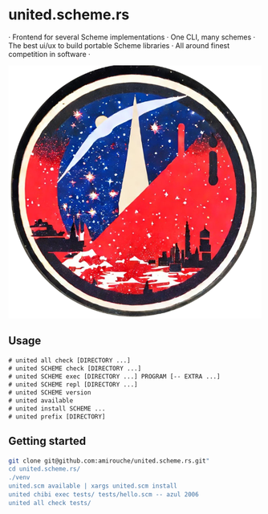# united.scheme.rs

 · Frontend for several Scheme implementations · One CLI, many schemes
· The best ui/ux to build portable Scheme libraries · All around
finest competition in software ·

<div align="center">
  <img src="https://raw.githubusercontent.com/amirouche/united.scheme.rs/hello-schemer/logo.png" />
</div>


## Usage

```
# united all check [DIRECTORY ...]
# united SCHEME check [DIRECTORY ...]
# united SCHEME exec [DIRECTORY ...] PROGRAM [-- EXTRA ...]
# united SCHEME repl [DIRECTORY ...]
# united SCHEME version
# united available
# united install SCHEME ...
# united prefix [DIRECTORY]
```

## Getting started

```sh
git clone git@github.com:amirouche/united.scheme.rs.git"
cd united.scheme.rs/
./venv
united.scm available | xargs united.scm install
united chibi exec tests/ tests/hello.scm -- azul 2006
united all check tests/
```
